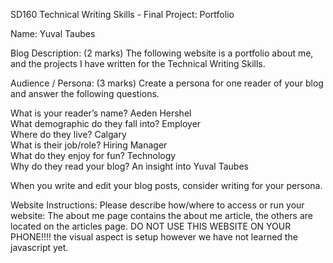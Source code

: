 SD160 Technical Writing Skills - Final Project: Portfolio

Name: Yuval Taubes

Blog Description: (2 marks)
The following website is a portfolio about me, and the projects I have written for the Technical Writing Skills. 

Audience / Persona: (3 marks)
Create a persona for one reader of your blog and answer the following questions.

What is your reader’s name?             Aeden Hershel <br>
What demographic do they fall into?  Employer <br>
Where do they live?                           Calgary <br>
What is their job/role?                        Hiring Manager <br>
What do they enjoy for fun?               Technology <br>
Why do they read your blog?            An insight into Yuval Taubes <br>

When you write and edit your blog posts, consider writing for your persona. 

Website Instructions:
Please describe how/where to access or run your website:
The about me page contains the about me article, the others are located on the articles page. DO NOT USE THIS WEBSITE ON YOUR PHONE!!!! the visual aspect is setup however we have not learned the javascript yet.
